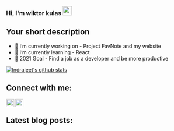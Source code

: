 ### Hi, I'm wiktor kulas <img src="https://media.giphy.com/media/hvRJCLFzcasrR4ia7z/giphy.gif" width="25px">

<!-- [![Website](https://img.shields.io/badge/Text-Text-green?style=flat-square)](https://google.com) -->

## Your short description

- 🔭 I’m currently working on - Project FavNote and my website
- 🌱 I’m currently learning - React
- 🥅 2021 Goal - Find a job as a developer and be more productive

<!-- ❔❔❔❔ means username in below README.md -->
<!-- Also feel free to update second URL to any URL -->

[![Indrajeet's github stats](https://github-readme-stats.vercel.app/api?username=wiktorkulas51&count_private=true&include_all_commits=true&theme=radical)](https://google.com)

## Connect with me:

<!-- [<img align="left" alt="codeSTACKr.com" width="22px" src="https://raw.githubusercontent.com/iconic/open-iconic/master/svg/globe.svg" />][website] -->

[<img align="left" alt="codeSTACKr | Twitter" width="22px" src="https://cdn.jsdelivr.net/npm/simple-icons@v3/icons/twitter.svg" />][twitter]
[<img align="left" alt="codeSTACKr | gmail" width="22px" src="https://cdn.jsdelivr.net/npm/simple-icons@v3/icons/gmail.svg" />][gmail]
<br />

<!-- Optional if you have blogs -->

## Latest blog posts:

<!-- BLOG-POST-LIST:START -->
<!-- BLOG-POST-LIST:END -->
<!-- This section you create this variables that are used above -->
<!-- [website]: https://google.com -->

[twitter]: https://twitter.com/wiktor51975
[gmail]: wiktorkulas51@gmail.com
